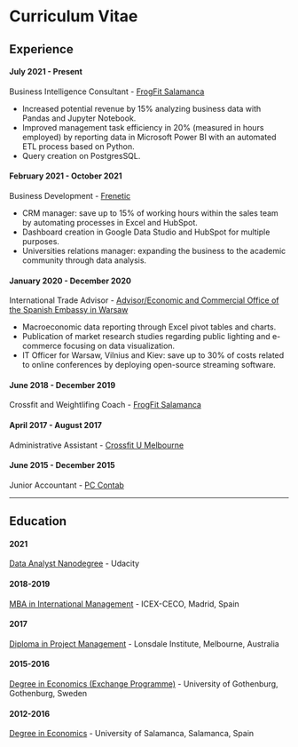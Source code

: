 # Curriculum Vitae

## Experience

#### July 2021 - Present
Business Intelligence Consultant - <a href="https://www.frogfitsalamanca.com/" target="_blank">FrogFit Salamanca</a>
*	Increased potential revenue by 15% analyzing business data with Pandas and Jupyter Notebook.
*	Improved management task efficiency in 20% (measured in hours employed) by reporting data in Microsoft Power BI with an automated ETL process based on Python.
*	Query creation on PostgresSQL.

#### February 2021 - October 2021
Business Development - <a href="https://frenetic.ai/" target="_blank">Frenetic</a>
*	CRM manager: save up to 15% of working hours within the sales team by automating processes in Excel and HubSpot.
*	Dashboard creation in Google Data Studio and HubSpot for multiple purposes.
*	Universities relations manager: expanding the business to the academic community through data analysis.

#### January 2020 - December 2020
International Trade Advisor - <a href="http://www.exteriores.gob.es/embajadas/varsovia/es/Paginas/inicio.aspx" target="_blank">Advisor/Economic and Commercial Office of the Spanish Embassy in Warsaw</a>
*	Macroeconomic data reporting through Excel pivot tables and charts.
*	Publication of market research studies regarding public lighting and e-commerce focusing on data visualization.
*	IT Officer for Warsaw, Vilnius and Kiev: save up to 30% of costs related to online conferences by deploying open-source streaming software.

#### June 2018 - December 2019
Crossfit and Weightlifing Coach - <a href="https://www.frogfitsalamanca.com/" target="_blank">FrogFit Salamanca</a>

#### April 2017 - August 2017
Administrative Assistant - <a href="https://functional-u.com.au/" target="_blank">Crossfit U Melbourne</a>

#### June 2015 - December 2015
Junior Accountant - <a href="https://pccontabdos.asesoriaweb.com/principal/default.asp" target="_blank">PC Contab</a>

---

## Education

#### 2021
<a href="https://www.udacity.com/course/data-analyst-nanodegree--nd002" target="_blank">Data Analyst Nanodegree</a> - Udacity

#### 2018-2019
<a href="https://www.icex-ceco.es/curso/mba-en-internacionalizacion-de-empresas-22-ed" target="_blank">MBA in International Management</a> - ICEX-CECO, Madrid, Spain

#### 2017
<a href="https://www.lonsdaleinstitute.edu.au/courses/diploma-project-management/" target="_blank">Diploma in Project Management</a> - Lonsdale Institute, Melbourne, Australia

#### 2015-2016
<a href="https://www.gu.se/en/school-business-economics-law/economics/study-here/undergraduate-studies-in-economics" target="_blank">Degree in Economics (Exchange Programme)</a> - University of Gothenburg, Gothenburg, Sweden

#### 2012-2016
<a href="https://www.usal.es/en/undergraduate-degree-economics" target="_blank">Degree in Economics</a> - University of Salamanca, Salamanca, Spain

